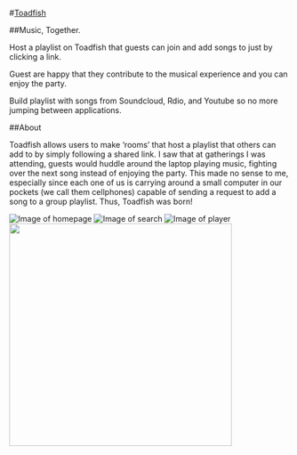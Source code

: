 #[Toadfish](http://toadfish.xyz)

##Music, Together.

Host a playlist on Toadfish that guests can join and add songs to just by clicking a link.

Guest are happy that they contribute to the musical experience and you can enjoy the party.

Build playlist with songs from Soundcloud, Rdio, and Youtube so no more jumping between applications.

##About

Toadfish allows users to make ‘rooms’ that host a playlist that others can add to by simply following a shared link.  I saw that at gatherings I was attending, guests would huddle around the laptop playing music, fighting over the next song instead of enjoying the party.  This made no sense to me, especially since each one of us is carrying around a small computer in our pockets (we call them cellphones) capable of sending a request to add a song to a group playlist.  Thus, Toadfish was born!

![Image of homepage](https://raw.githubusercontent.com/hjylewis/toadfish/master/screenshots/home.png)
![Image of search](https://raw.githubusercontent.com/hjylewis/toadfish/master/screenshots/search.png)
![Image of player](https://raw.githubusercontent.com/hjylewis/toadfish/master/screenshots/player.png)
<img src='https://raw.githubusercontent.com/hjylewis/toadfish/master/screenshots/mobile%20-%20autoplay.png' width='400'>

